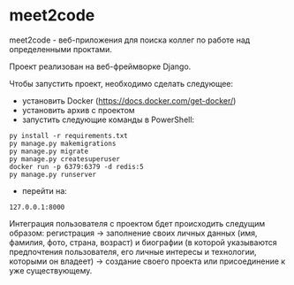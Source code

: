 # meet2code
meet2code - веб-приложения для поиска коллег по работе над определенными проктами.

Проект реализован на веб-фреймворке Django.

Чтобы запустить проект, необходимо сделать следующее:
- установить Docker (https://docs.docker.com/get-docker/)
- установить архив с проектом
- запустить следующие команды в PowerShell:
```
py install -r requirements.txt
py manage.py makemigrations
py manage.py migrate
py manage.py createsuperuser
docker run -p 6379:6379 -d redis:5
py manage.py runserver
```
- перейти на:
```
127.0.0.1:8000
```
Интеграция пользователя с проектом бдет происходить следущим образом: регистрация -> заполнение своих личных данных (имя, фамилия, фото, страна, возраст) и биографии (в которой указываются предпочтения пользователя, его личные интересы и технологии, которыми он владеет) -> создание своего проекта или присоединение к уже существующему.

